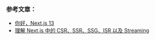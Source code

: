 ### 参考文章：
- [你好，Next.js 13](https://juejin.cn/post/7160084572942630926)
- [理解 Next.js 中的 CSR、SSR、SSG、ISR 以及 Streaming](https://juejin.cn/post/7162775935828115469)